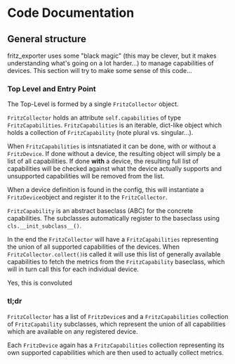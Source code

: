 # Code Documentation

## General structure

fritz_exporter uses some "black magic" (this may be clever, but it makes understanding what's going on a lot harder...) to manage capabilities of devices. This section will try to make some sense of this code...

### Top Level and Entry Point

The Top-Level is formed by a single `FritzCollector` object.

`FritzCollector` holds an attribute `self.capabilities` of type `FritzCapabilities`. `FritzCapabilities` is an iterable, dict-like object which holds a collection of `FritzCapability` (note plural vs. singular...).

When `FritzCapabilities` is intsnatiated it can be done, with or without a `FritzDevice`. If done without a device, the resulting object will simply be a list of all capabilities. If done **with** a device, the resulting full list of capabilities will be checked against what the device actually supports and unsupported capabilities will be removed from the list.

When a device definition is found in the config, this will instantiate a `FritzDevice`object and register it to the `FritzCollector`.

`FritzCapability` is an abstract baseclass (ABC) for the concrete capabilities. The subclasses automatically register to the baseclass using `cls.__init_subclass__()`.

In the end the `FritzCollector` will have a `FritzCapabilities` representing the union of all supported capabilities of the devices. When `FritzCollector.collect()`is called it will use this list of generally available capabilities to fetch the metrics from the `FritzCapability` baseclass, which will in turn call this for each individual device.

Yes, this is convoluted

### tl;dr

`FritzCollector` has a list of `FritzDevice`s and a `FritzCapabilities` collection of `FritzCapability` subclasses, which represent the union of all capabilities which are available on any registered device.

Each `FritzDevice` again has a `FritzCapabilities` collection representing its own supported capabilities which are then used to actually collect metrics.
